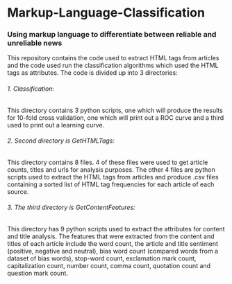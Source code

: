 # Markup-Language-Classification
### Using markup language to differentiate between reliable and unreliable news 

This repository contains the code used to extract HTML tags from articles and the code used run the classification algorithms which used the HTML tags as attributes.
The code is divided up into 3 directories:


###### 1. Classification:

This directory contains 3 python scripts, one which will produce the results for 10-fold cross validation, one which will print out a ROC curve and a third used to print out a learning curve.


###### 2. Second directory is GetHTMLTags:

This directory contains 8 files. 4 of these files were used to get article counts, titles and urls for analysis purposes. The other 4 files are python scripts used to extract the HTML tags from articles and produce .csv files containing a sorted list of HTML tag frequencies for each article of each source.


###### 3. The third directory is GetContentFeatures:

This directory has 9 python scripts used to extract the attributes for content and title analysis. The features that were extracted from the content and titles of each article include the word count, the article and title sentiment (positive, negative and neutral), bias word count (compared words from a dataset of bias words), stop-word count, exclamation mark count, capitalization count, number count, comma count, quotation count and question mark count. 
